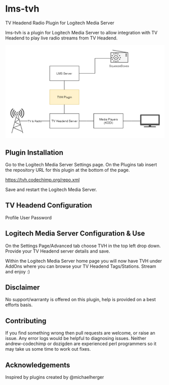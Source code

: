 # lms-tvh
TV Headend Radio Plugin for Logitech Media Server

lms-tvh is a plugin for Logitech Media Server to allow integration with TV Headend to play live radio streams from TV Headend.

![alt text](https://github.com/andrew-codechimp/lms-tvh/raw/master/lms-tvh-systemdiagram.png "System Diagram")


## Plugin Installation
Go to the Logitech Media Server Settings page. On the Plugins tab insert the repository URL for this plugin at the bottom of the page.

https://tvh.codechimp.org/repo.xml

Save and restart the Logitech Media Server. 

## TV Headend Configuration
Profile User Password

## Logitech Media Server Configuration & Use
On the Settings Page/Advanced tab choose TVH in the top left drop down.
Provide your TV Headend server details and save.

Within the Logitech Media Server home page you will now have TVH under AddOns where you can browse your TV Headend Tags/Stations.
Stream and enjoy :)

## Disclaimer
No support/warranty is offered on this plugin, help is provided on a best efforts basis.

## Contributing
If you find something wrong then pull requests are welcome, or raise an issue.  Any error logs would be helpful to diagnosing issues.
Neither andrew-codechimp or dozigden are experienced perl programmers so it may take us some time to work out fixes.

## Acknowledgements
Inspired by plugins created by @michaelherger
